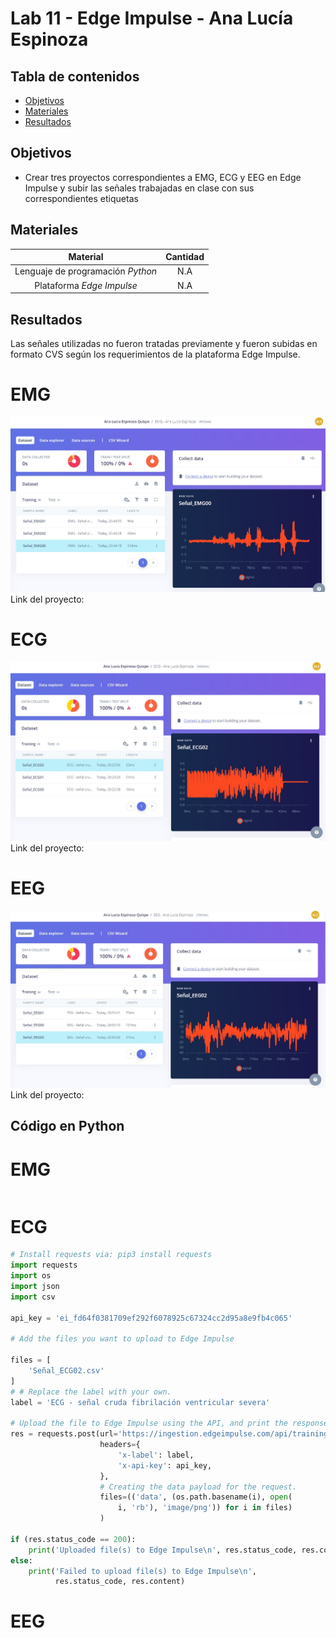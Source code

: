 # Lab 11 - Edge Impulse -  Ana Lucía Espinoza

## Tabla de contenidos
- [Objetivos](#objetivos)
- [Materiales](#materiales)
- [Resultados](#resultados)



##  Objetivos
- Crear tres proyectos correspondientes a EMG, ECG y EEG en Edge Impulse y subir las señales trabajadas en clase con sus correspondientes etiquetas

## Materiales
| Material | Cantidad |
|:--------------:|:--------------:|
| Lenguaje de programación *Python* | N.A | 
| Plataforma *Edge Impulse* | N.A | 

## Resultados
Las señales utilizadas no fueron tratadas previamente y fueron subidas en formato CVS según los requerimientos de la plataforma Edge Impulse.

# EMG
![Señales subidas al proyecto "EMG - Ana Lucía Espinoza"](Resultados_EMG_Ana_Lucia_Espinoza.jpg)
Link del proyecto:

# ECG
![Señales subidas al proyecto "ECG - Ana Lucía Espinoza"](Resultados_ECG_Ana_Lucia_Espinoza.jpg)
Link del proyecto:

# EEG
![Señales subidas al proyecto "EEG - Ana Lucía Espinoza"](Resultados_EEG_Ana_Lucia_Espinoza.jpg)
Link del proyecto:


## Código en Python
# EMG
``` python

```

# ECG
``` python
# Install requests via: pip3 install requests
import requests
import os
import json
import csv

api_key = 'ei_fd64f0381709ef292f6078925c67324cc2d95a8e9fb4c065'

# Add the files you want to upload to Edge Impulse

files = [
    'Señal_ECG02.csv'
]
# # Replace the label with your own.
label = 'ECG - señal cruda fibrilación ventricular severa'

# Upload the file to Edge Impulse using the API, and print the response.
res = requests.post(url='https://ingestion.edgeimpulse.com/api/training/files',
                    headers={
                        'x-label': label,
                        'x-api-key': api_key,
                    },
                    # Creating the data payload for the request.
                    files=(('data', (os.path.basename(i), open(
                        i, 'rb'), 'image/png')) for i in files)
                    )

if (res.status_code == 200):
    print('Uploaded file(s) to Edge Impulse\n', res.status_code, res.content)
else:
    print('Failed to upload file(s) to Edge Impulse\n',
          res.status_code, res.content)
```

# EEG
``` python

```




